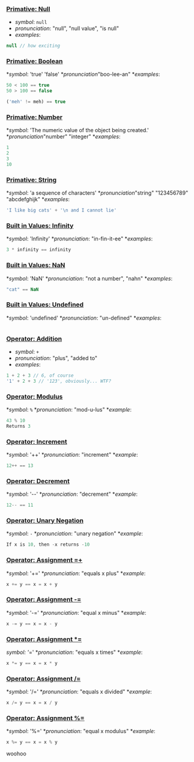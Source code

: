 ### [Primative: Null](https://developer.mozilla.org/en-US/docs/Web/JavaScript/Reference/Global_Objects/null)

* _symbol_: `null`
* _pronunciation_: "null", "null value", "is null"
* _examples_:
```javascript
null // how exciting
```

### [Primative: Boolean](https://developer.mozilla.org/en-US/docs/Web/JavaScript/Reference/Global_Objects/Boolean)

*_symbol_: 'true' 'false'
*_pronunciation_"boo-lee-an"
*_examples_:
```javascript
50 < 100 == true
50 > 100 == false

('meh' != meh) == true
```

### [Primative: Number](https://developer.mozilla.org/en-US/docs/Web/JavaScript/Reference/Global_Objects/Number)

*_symbol_: 'The numeric value of the object being created.'
*_pronunciation_"number" "integer"
*_examples_:
```javascript
1
2
3
10
```

### [Primative: String](https://developer.mozilla.org/en-US/docs/Web/JavaScript/Reference/Global_Objects/String)

*_symbol_: 'a sequence of characters'
*_pronunciation_"string" "123456789" "abcdefghijk"
*_examples_:
```javascript
'I like big cats' + '\n and I cannot lie'
```

### [Built in Values: Infinity](https://developer.mozilla.org/en-US/docs/Web/JavaScript/Reference/Global_Objects/Infinity)

*_symbol_: 'Infinity'
*_pronunciation_: "in-fin-it-ee"
*_examples_:
```javascript
3 * infinity == infinity
```

### [Built in Values: NaN](https://developer.mozilla.org/en-US/docs/Web/JavaScript/Reference/Global_Objects/Infinity)

*_symbol_: 'NaN'
*_pronunciation_: "not a number", "nahn"
*_examples_:
```javascript
"cat" == NaN
```

### [Built in Values: Undefined](https://developer.mozilla.org/en-US/docs/Web/JavaScript/Reference/Global_Objects/Infinity)

*_symbol_: 'undefined'
*_pronunciation_: "un-defined"
*_examples_:
```javascript

```


### [Operator: Addition](https://developer.mozilla.org/en-US/docs/Web/JavaScript/Reference/Operators/Arithmetic_Operators#Addition_(.2B))

* _symbol_: `+`
* _pronunciation_: "plus", "added to"
* _examples_:
```javascript
1 + 2 + 3 // 6, of course
'1' + 2 + 3 // '123', obviously... WTF?
```

### [Operator: Modulus](https://developer.mozilla.org/en-US/docs/Web/JavaScript/Guide/Expressions_and_Operators#Arithmetic_operators)

*_symbol_: `%`
*_pronunciation_: "mod-u-lus"
*_example_:
```javascript
43 % 10
Returns 3
```

### [Operator: Increment](https://developer.mozilla.org/en-US/docs/Web/JavaScript/Guide/Expressions_and_Operators#Arithmetic_operators)

*_symbol_: '++'
*_pronunciation_: "increment"
*_example_:
```javascript
12++ == 13
```

### [Operator: Decrement](https://developer.mozilla.org/en-US/docs/Web/JavaScript/Guide/Expressions_and_Operators#Arithmetic_operators)

*_symbol_: '--'
*_pronunciation_: "decrement"
*_example_:
```javascript
12-- == 11
```

### [Operator: Unary Negation](https://developer.mozilla.org/en-US/docs/Web/JavaScript/Guide/Expressions_and_Operators#Arithmetic_operators)

*_symbol_: `-`
*_pronunciation_: "unary negation"
*_example_:
```javascript
If x is 10, then -x returns -10
```

### [Operator: Assignment =+](https://developer.mozilla.org/en-US/docs/Web/JavaScript/Guide/Expressions_and_Operators#Assignment_operators)

*_symbol_: '+='
*_pronunciation_: "equals x plus"
*_example_:
```javascript
x += y == x = x + y
```

### [Operator: Assignment -=](https://developer.mozilla.org/en-US/docs/Web/JavaScript/Guide/Expressions_and_Operators#Assignment_operators)

*_symbol_: '-='
*_pronunciation_: "equal x minus"
*_example_:
```javascript
x -= y == x = x - y
```

### [Operator: Assignment *=](https://developer.mozilla.org/en-US/docs/Web/JavaScript/Guide/Expressions_and_Operators#Assignment_operators)

*_symbol_: '*='
*_pronunciation_: "equals x times"
*_example_:
```javascript
x *= y == x = x * y
```

### [Operator: Assignment /=](https://developer.mozilla.org/en-US/docs/Web/JavaScript/Guide/Expressions_and_Operators#Assignment_operators)

*_symbol_: '/='
*_pronunciation_: "equals x divided"
*_example_:
```javascript
x /= y == x = x / y
```

### [Operator: Assignment %=](https://developer.mozilla.org/en-US/docs/Web/JavaScript/Guide/Expressions_and_Operators#Assignment_operators)

*_symbol_: '%='
*_pronunciation_: "equal x modulus"
*_example_:
```javascript
x %= y == x = x % y 
```
woohoo